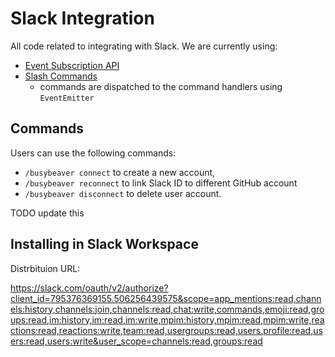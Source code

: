 # Slack Integration

All code related to integrating with Slack.
We are currently using:

- [Event Subscription API](https://api.slack.com/events-api)
- [Slash Commands](https://api.slack.com/slash-commands)
  - commands are dispatched to the command handlers using `EventEmitter`

## Commands

Users can use the following commands:

- `/busybeaver connect` to create a new account,
- `/busybeaver reconnect` to link Slack ID to different GitHub account
- `/busybeaver disconnect` to delete user account.

TODO update this

## Installing in Slack Workspace

Distrbituion URL:

https://slack.com/oauth/v2/authorize?client_id=795376369155.506256439575&scope=app_mentions:read,channels:history,channels:join,channels:read,chat:write,commands,emoji:read,groups:read,im:history,im:read,im:write,mpim:history,mpim:read,mpim:write,reactions:read,reactions:write,team:read,usergroups:read,users.profile:read,users:read,users:write&user_scope=channels:read,groups:read
